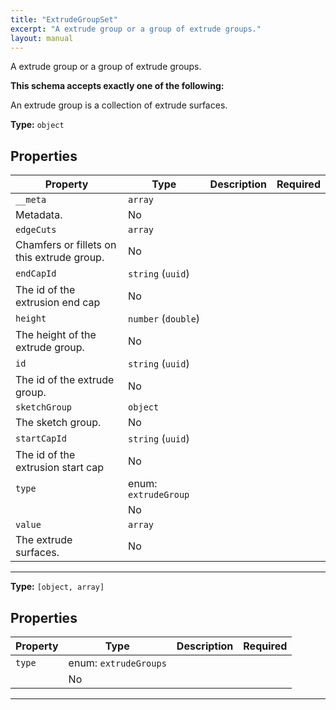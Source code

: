 ```yaml
---
title: "ExtrudeGroupSet"
excerpt: "A extrude group or a group of extrude groups."
layout: manual
---
```


A extrude group or a group of extrude groups.




**This schema accepts exactly one of the following:**

An extrude group is a collection of extrude surfaces.


**Type:** `object`




## Properties

| Property | Type | Description | Required |
|----------|------|-------------|----------|
| `__meta` | `array`
 | Metadata. | No |
| `edgeCuts` | `array`
 | Chamfers or fillets on this extrude group. | No |
| `endCapId` | `string` (`uuid`)
 | The id of the extrusion end cap | No |
| `height` | `number` (`double`)
 | The height of the extrude group. | No |
| `id` | `string` (`uuid`)
 | The id of the extrude group. | No |
| `sketchGroup` | `object`
 | The sketch group. | No |
| `startCapId` | `string` (`uuid`)
 | The id of the extrusion start cap | No |
| `type` | enum: `extrudeGroup`
 |  | No |
| `value` | `array`
 | The extrude surfaces. | No |


----


**Type:** `[object, array]`




## Properties

| Property | Type | Description | Required |
|----------|------|-------------|----------|
| `type` | enum: `extrudeGroups`
 |  | No |


----




